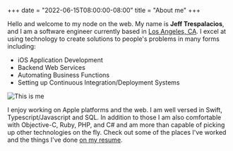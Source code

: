 +++
date = "2022-06-15T08:00:00-08:00"
title = "About me"
+++

Hello and welcome to my node on the web. My name is **Jeff Trespalacios**, and I am a software engineer currently based in [Los Angeles, CA](https://maps.apple.com/?address=Los+Angeles,+CA). I excel at using technology to create solutions to people's problems in many forms including:

- iOS Application Development
- Backend Web Services
- Automating Business Functions
- Setting up Continuous Integration/Deployment Systems

![This is me][1]

I enjoy working on Apple platforms and the web. I am well versed in Swift, Typescript/Javascript and SQL. In addition to those I am also comfortable with Objective-C, Ruby, PHP, and C# and am more than capable of picking up other technologies on the fly. Check out some of the places I've worked and the things I've done [on my resume](/resume).

[1]: https://www.gravatar.com/avatar/c19b54255928bccecef5f193cd9f6be6?s=200
